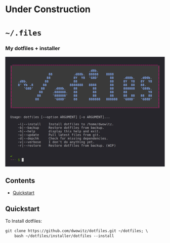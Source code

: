 # Under Construction
# `~/.files`
### My dotfiles + installer

<p align="center">
<img src="https://raw.githubusercontent.com/dwowitz/dotfiles/master/docs/dotshot.png" width="600">
</p>

## Contents
  - [Quickstart](#quickstart)


## Quickstart
To Install dotfiles:
```shell
git clone https://github.com/dwowitz/dotfiles.git ~/dotfiles; \
    bash ~/dotfiles/installer/dotfiles --install
```
